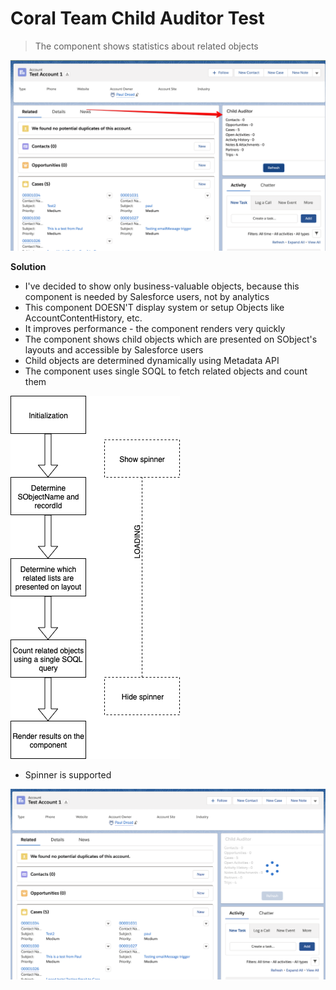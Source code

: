 # Coral Team Child Auditor Test

> The component shows statistics about related objects

![picture](imgs/1.png)

**Solution**

- I've decided to show only business-valuable objects, because this component is needed by Salesforce users, not by analytics
- This component DOESN'T display system or setup Objects like AccountContentHistory, etc.
- It improves performance - the component renders very quickly 
- The component shows child objects which are presented on SObject's layouts and accessible by Salesforce users
- Child objects are determined dynamically using Metadata API
- The component uses single SOQL to fetch related objects and count them

![picture](imgs/3.png)

- Spinner is supported

![picture](imgs/2.png)

